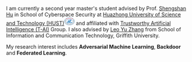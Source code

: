 I am currently a second year master's student advised by Prof. [Shengshan Hu](http://faculty.hust.edu.cn/HUSHENGSHAN/zh_CN/index/2293173/list/index.htm) in School of Cyberspace Security at [Huazhong University of Science and Technology (HUST)](https://www.hust.edu.cn/)<img src='./images/xiaohui.png' style='width: 2em;'> and affiliated with [Trustworthy Artificial Intelligence (T-AI)](http://trustai.cse.hust.edu.cn/) Group. I also advised by [Leo Yu Zhang](https://sites.google.com/site/leoyuzhang/home) from School of Information and Communication Technology, Griffith University.


My research interest includes **Adversarial Machine Learning**, **Backdoor** and **Federated Learning**.